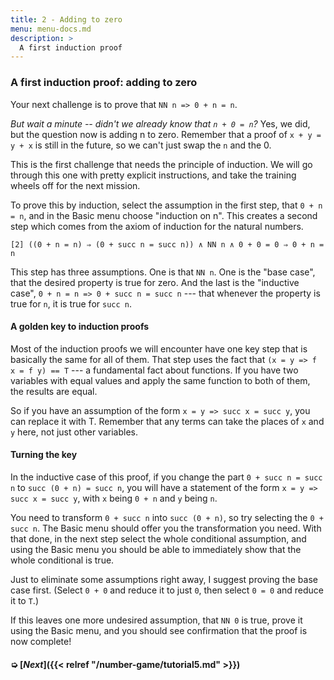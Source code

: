```yaml
---
title: 2 - Adding to zero
menu: menu-docs.md
description: >
  A first induction proof
---
```


### A first induction proof: adding to zero

Your next challenge is to prove that `NN n => 0 + n = n`.

*But wait a minute -- didn't we already know that `n + 0 = n`?* Yes,
we did, but the question now is adding n to zero.  Remember that a
proof of `x + y = y + x` is still in the future, so we can't just swap
the `n` and the 0.

This is the first challenge that needs the principle of induction.  We
will go through this one with pretty explicit instructions, and take
the training wheels off for the next mission.

<div class=proof-editor data-exercise="nat/add1"></div>

To prove this by induction, select the assumption in the first step,
that `0 + n = n`, and in the Basic menu choose "induction on n".  This
creates a second step which comes from the axiom of induction for the
natural numbers.

`[2] ((0 + n = n) ⇒ (0 + succ n = succ n)) ∧ NN n ∧ 0 + 0 = 0 ⇒ 0 + n = n`

This step has three assumptions.  One is that `NN n`.  One is the
"base case", that the desired property is true for zero.  And the last
is the "inductive case", `0 + n = n => 0 + succ n = succ n` --- that
whenever the property is true for `n`, it is true for `succ n`.

#### A golden key to induction proofs

Most of the induction proofs we will encounter have one key step that
is basically the same for all of them.  That step uses the fact that
`(x = y => f x = f y) == T` --- a fundamental fact about functions.
If you have two variables with equal values and apply the same
function to both of them, the results are equal.

So if you have an assumption of the form `x = y => succ x = succ y`,
you can replace it with T.  Remember that any terms can take the
places of `x` and `y` here, not just other variables.

#### Turning the key

In the inductive case of this proof, if you change the part `0 + succ
n = succ n` to `succ (0 + n) = succ n`, you will have a statement of
the form `x = y => succ x = succ y`, with `x` being `0 + n` and `y`
being `n`.

You need to transform `0 + succ n` into `succ (0 + n)`, so try
selecting the `0 + succ n`.  The Basic menu should offer you the
transformation you need.  With that done, in the next step select the
whole conditional assumption, and using the Basic menu you should be
able to immediately show that the whole conditional is true.

Just to eliminate some assumptions right away, I suggest proving the
base case first.  (Select `0 + 0` and reduce it to just `0`, then
select `0 = 0` and reduce it to `T`.)

If this leaves one more undesired assumption, that `NN 0` is true,
prove it using the Basic menu, and you should see confirmation that
the proof is now complete!

#### ➭ [***Next***]({{< relref "/number-game/tutorial5.md" >}})
